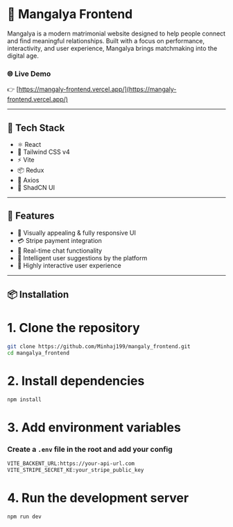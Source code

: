 # 💍 Mangalya Frontend

Mangalya is a modern matrimonial website designed to help people connect and find meaningful relationships. Built with a focus on performance, interactivity, and user experience, Mangalya brings matchmaking into the digital age.

### 🌐 Live Demo

👉 [https://mangaly-frontend.vercel.app/](https://mangaly-frontend.vercel.app/)

---

## 🚀 Tech Stack

- ⚛️ React
- 🎨 Tailwind CSS v4
- ⚡ Vite
- 📦 Redux
- 🔌 Axios
- 🧩 ShadCN UI

---

## 📸 Features

- 🌈 Visually appealing & fully responsive UI
- 💳 Stripe payment integration
- 💬 Real-time chat functionality
- 🤖 Intelligent user suggestions by the platform
- 🧠 Highly interactive user experience

---

## 📦 Installation


# 1. Clone the repository
```bash
git clone https://github.com/Minhaj199/mangaly_frontend.git
cd mangalya_frontend
```
# 2. Install dependencies
```bash
npm install
```

# 3. Add environment variables
### Create a `.env` file in the root and add your config
```bash
VITE_BACKENT_URL:https://your-api-url.com
VITE_STRIPE_SECRET_KE:your_stripe_public_key
```
# 4. Run the development server
```bash
npm run dev
```



